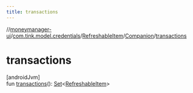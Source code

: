 ```yaml
---
title: transactions
---
```

//[moneymanager-ui](../../../../index.html)/[com.tink.model.credentials](../../index.html)/[RefreshableItem](../index.html)/[Companion](index.html)/[transactions](transactions.html)



# transactions



[androidJvm]\
fun [transactions](transactions.html)(): [Set](https://kotlinlang.org/api/latest/jvm/stdlib/kotlin.collections/-set/index.html)&lt;[RefreshableItem](../index.html)&gt;




